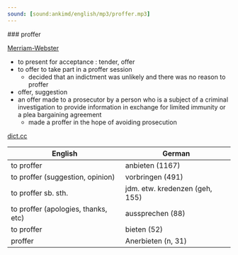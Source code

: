 ```yaml
---
sound: [sound:ankimd/english/mp3/proffer.mp3]
---
```


\### proffer

[Merriam-Webster](https://www.merriam-webster.com/dictionary/proffer)

- to present for acceptance : tender, offer
- to offer to take part in a proffer session
    - decided that an indictment was unlikely and there was no reason to proffer
- offer, suggestion
- an offer made to a prosecutor by a person who is a subject of a criminal investigation to provide information in exchange for limited immunity or a plea bargaining agreement
    - made a proffer in the hope of avoiding prosecution

[dict.cc](https://www.dict.cc/proffer)

| English        | German       |
| -------------- | ------------ |
| to proffer | anbieten (1167) |
| to proffer (suggestion, opinion) | vorbringen (491) |
| to proffer sb. sth. | jdm. etw. kredenzen (geh, 155) |
| to proffer (apologies, thanks, etc) | aussprechen (88) |
| to proffer | bieten (52) |
| proffer | Anerbieten (n, 31) |
